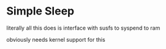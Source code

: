 # Simple Sleep

literally all this does is interface with susfs to syspend to ram

obviously needs kernel support for this
